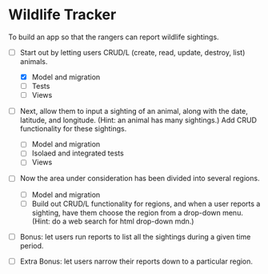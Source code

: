 # Wildlife Tracker #

To build an app so that the rangers can report wildlife sightings.

- [ ] Start out by letting users CRUD/L (create, read, update, destroy, list) animals.
  - [x] Model and migration
  - [ ] Tests
  - [ ] Views
- [ ] Next, allow them to input a sighting of an animal, along with the date, latitude, and longitude. (Hint: an animal has many sightings.) Add CRUD functionality for these sightings.
  - [ ] Model and migration
  - [ ] Isolaed and integrated tests
  - [ ] Views
- [ ] Now the area under consideration has been divided into several regions. 
  - [ ] Model and migration
  - [ ] Build out CRUD/L functionality for regions, and when a user reports a sighting, have them choose the region from a drop-down menu. (Hint: do a web search for html drop-down mdn.)
- [ ] Bonus: let users run reports to list all the sightings during a given time period.
- [ ] Extra Bonus: let users narrow their reports down to a particular region.

